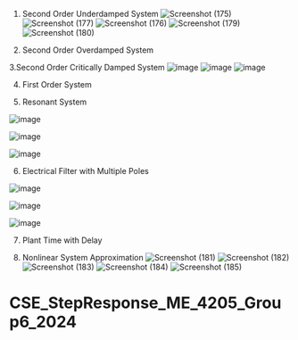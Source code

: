 1. Second Order Underdamped System
![Screenshot (175)](https://github.com/hannahsuzette/CSE_StepResponse_ME_4205_Group6_2024/assets/159043076/09d58490-913b-4873-a0b8-b1c4b68c469c)
![Screenshot (177)](https://github.com/hannahsuzette/CSE_StepResponse_ME_4205_Group6_2024/assets/159043076/98b015ef-2d52-4be3-b203-a766e202fdbd)
![Screenshot (176)](https://github.com/hannahsuzette/CSE_StepResponse_ME_4205_Group6_2024/assets/159043076/b7ac73c6-aa6d-4b22-aba1-d6e8fb4c285c)
![Screenshot (179)](https://github.com/hannahsuzette/CSE_StepResponse_ME_4205_Group6_2024/assets/159043076/67da06c0-8d6a-41eb-881b-7d16eb6874fb)
![Screenshot (180)](https://github.com/hannahsuzette/CSE_StepResponse_ME_4205_Group6_2024/assets/159043076/978cf337-d949-4036-b0a8-1bb0a7ed2205)


2. Second Order Overdamped System


3.Second Order Critically Damped System
![image](https://github.com/hannahsuzette/CSE_StepResponse_ME_4205_Group6_2024/assets/91923863/498f48ca-268e-4b34-88c8-09a5aacc829e)
![image](https://github.com/hannahsuzette/CSE_StepResponse_ME_4205_Group6_2024/assets/91923863/54f984f8-1e43-4e53-b675-a0e5828c76fd)
![image](https://github.com/hannahsuzette/CSE_StepResponse_ME_4205_Group6_2024/assets/91923863/96dce390-9f62-4189-bb9a-e52c12d63f2a)


4. First Order System
  

5. Resonant System

![image](https://github.com/hannahsuzette/CSE_StepResponse_ME_4205_Group6_2024/assets/161543991/5765f1cc-a775-4faa-b35c-a63df1c6ff0e)

![image](https://github.com/hannahsuzette/CSE_StepResponse_ME_4205_Group6_2024/assets/161543991/82667618-4ec0-454e-b903-0a374aa8512b)

![image](https://github.com/hannahsuzette/CSE_StepResponse_ME_4205_Group6_2024/assets/161543991/bac25c42-c486-4390-89c2-2fc2f7d524a9)

6. Electrical Filter with Multiple Poles

![image](https://github.com/hannahsuzette/CSE_StepResponse_ME_4205_Group6_2024/assets/161543991/148b0873-f0c0-4c58-913b-e340a98f30c2)

![image](https://github.com/hannahsuzette/CSE_StepResponse_ME_4205_Group6_2024/assets/161543991/738cb6fd-e4ba-40b2-9ffe-caa5243e7060)

![image](https://github.com/hannahsuzette/CSE_StepResponse_ME_4205_Group6_2024/assets/161543991/8338f04b-f288-4fe3-8363-1ecf3c9df85b)

7. Plant Time with Delay


8. Nonlinear System Approximation
![Screenshot (181)](https://github.com/hannahsuzette/CSE_StepResponse_ME_4205_Group6_2024/assets/159043076/5a9eefb3-12ab-49f7-9046-8a0f8c6cbb37)
![Screenshot (182)](https://github.com/hannahsuzette/CSE_StepResponse_ME_4205_Group6_2024/assets/159043076/3cb3d15c-c110-4322-8c0b-2a6b9cc3e055)
![Screenshot (183)](https://github.com/hannahsuzette/CSE_StepResponse_ME_4205_Group6_2024/assets/159043076/f1569e7b-c46d-4c8f-a630-1223c2f1ed3c)
![Screenshot (184)](https://github.com/hannahsuzette/CSE_StepResponse_ME_4205_Group6_2024/assets/159043076/3bda0dc4-c5db-4534-a81e-9aaf594f0b43)
![Screenshot (185)](https://github.com/hannahsuzette/CSE_StepResponse_ME_4205_Group6_2024/assets/159043076/b9da2563-6b40-41a6-8775-03edf8e3b065)








# CSE_StepResponse_ME_4205_Group6_2024
